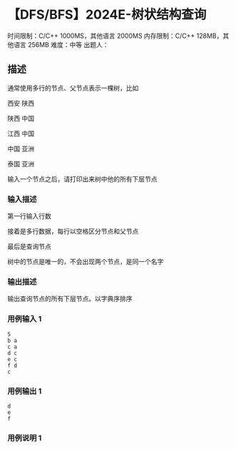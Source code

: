 # 【DFS/BFS】2024E-树状结构查询

时间限制：C/C++ 1000MS，其他语言 2000MS
内存限制：C/C++ 128MB，其他语言 256MB
难度：中等
出题人：

## 描述

通常使用多行的节点、父节点表示一棵树，比如 

西安 陕西 

陕西 中国 

江西 中国 

中国 亚洲 

泰国 亚洲 

输入一个节点之后，请打印出来树中他的所有下层节点

### 输入描述

第一行输入行数 

接着是多行数据，每行以空格区分节点和父节点 

最后是查询节点 

树中的节点是唯一的，不会出现两个节点，是同一个名字

### 输出描述

输出查询节点的所有下层节点。以字典序排序

### 用例输入 1 
```
5
b a
c a
d c
e c
f d
c
```
### 用例输出 1 
```
d
e
f
```
### 用例说明 1 

